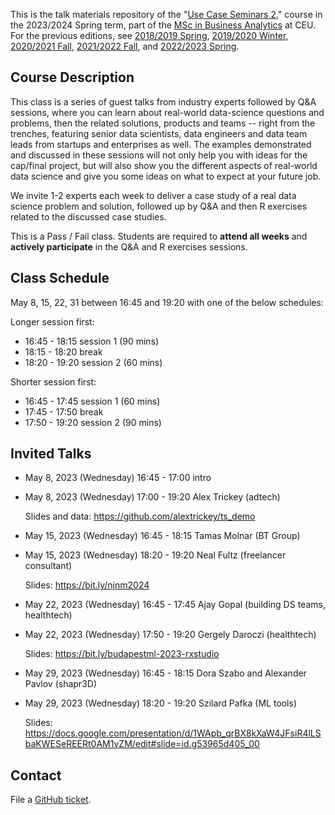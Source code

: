 This is the talk materials repository of the "[Use Case Seminars 2.](https://courses.ceu.edu/courses/2023-2024/use-case-seminars-2)" course in the 2023/2024 Spring term, part of the [MSc in Business Analytics](https://courses.ceu.edu/programs/ms/master-science-business-analytics) at CEU. For the previous editions, see [2018/2019 Spring](https://github.com/daroczig/CEU-use-case-seminars/tree/2019-spring), [2019/2020 Winter](https://github.com/daroczig/CEU-use-case-seminars/tree/2020-winter), [2020/2021 Fall](https://github.com/daroczig/CEU-use-case-seminars/tree/2021-fall), [2021/2022 Fall](https://github.com/daroczig/CEU-use-case-seminars/tree/2022-fall), and [2022/2023 Spring](https://github.com/daroczig/CEU-use-case-seminars/tree/2023-spring).

## Course Description

This class is a series of guest talks from industry experts followed by Q&A sessions, where you can learn about real-world data-science questions and problems, then the related solutions, products and teams -- right from the trenches, featuring senior data scientists, data engineers and data team leads from startups and enterprises as well. The examples demonstrated and discussed in these sessions will not only help you with ideas for the cap/final project, but will also show you the different aspects of real-world data science and give you some ideas on what to expect at your future job.

We invite 1-2 experts each week to deliver a case study of a real data science problem and solution, followed up by Q&A and then R exercises related to the discussed case studies.

This is a Pass / Fail class. Students are required to **attend all weeks** and **actively participate** in the Q&A and R exercises sessions.

## Class Schedule

May 8, 15, 22, 31 between 16:45 and 19:20 with one of the below schedules:

Longer session first:

* 16:45 - 18:15 session 1 (90 mins)
* 18:15 - 18:20 break
* 18:20 - 19:20 session 2 (60 mins)

Shorter session first:

* 16:45 - 17:45 session 1 (60 mins)
* 17:45 - 17:50 break
* 17:50 - 19:20 session 2 (90 mins)

## Invited Talks

* May 8, 2023 (Wednesday) 16:45 - 17:00 intro
* May 8, 2023 (Wednesday) 17:00 - 19:20 Alex Trickey (adtech)

    Slides and data: https://github.com/alextrickey/ts_demo

* May 15, 2023 (Wednesday) 16:45 - 18:15 Tamas Molnar (BT Group)
* May 15, 2023 (Wednesday) 18:20 - 19:20 Neal Fultz (freelancer consultant)

    Slides: https://bit.ly/njnm2024

* May 22, 2023 (Wednesday) 16:45 - 17:45 Ajay Gopal (building DS teams, healthtech)
* May 22, 2023 (Wednesday) 17:50 - 19:20 Gergely Daroczi (healthtech)

    Slides: https://bit.ly/budapestml-2023-rxstudio

* May 29, 2023 (Wednesday) 16:45 - 18:15 Dora Szabo and Alexander Pavlov (shapr3D)
* May 29, 2023 (Wednesday) 18:20 - 19:20 Szilard Pafka (ML tools)

    Slides: https://docs.google.com/presentation/d/1WApb_qrBX8kXaW4JFsiR4lLSbaKWESeREERt0AM1vZM/edit#slide=id.g53965d405_00

## Contact

File a [GitHub ticket](https://github.com/daroczig/CEU-use-case-seminars/issues).

